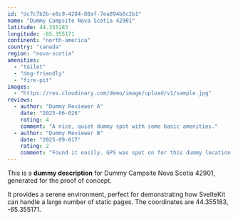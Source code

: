 ```yaml
---
id: "dc7c7b2b-e8c9-4284-80af-7ea894b0c2b1"
name: "Dummy Campsite Nova Scotia 42901"
latitude: 44.355183
longitude: -65.355171
continent: "north-america"
country: "canada"
region: "nova-scotia"
amenities:
  - "toilet"
  - "dog-friendly"
  - "fire-pit"
images:
  - "https://res.cloudinary.com/demo/image/upload/v1/sample.jpg"
reviews:
  - author: "Dummy Reviewer A"
    date: "2025-06-026"
    rating: 4
    comment: "A nice, quiet dummy spot with some basic amenities."
  - author: "Dummy Reviewer B"
    date: "2025-09-017"
    rating: 2
    comment: "Found it easily. GPS was spot on for this dummy location."
---
```


This is a **dummy description** for Dummy Campsite Nova Scotia 42901, generated for the proof of concept.

It provides a serene environment, perfect for demonstrating how SvelteKit can handle a large number of static pages. The coordinates are 44.355183, -65.355171.
